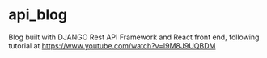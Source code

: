 # api_blog
Blog built with DJANGO Rest API Framework and React front end, following tutorial at https://www.youtube.com/watch?v=l9M8J9UQBDM
